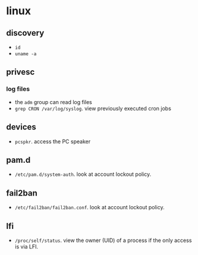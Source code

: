 # linux

## discovery
- `id`
- `uname -a`

## privesc

### log files
- the `adm` group can read log files
- `grep CRON /var/log/syslog`. view previously executed cron jobs

## devices
- `pcspkr`. access the PC speaker

## pam.d
- `/etc/pam.d/system-auth`. look at account lockout policy.

## fail2ban
- `/etc/fail2ban/fail2ban.conf`. look at account lockout policy.

## lfi
- `/proc/self/status`. view the owner (UID) of a process if the only access is via LFI.
